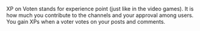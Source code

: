 XP on Voten stands for experience point \(just like in the video games\). It is how much you contribute to the channels and your approval among users. You gain XPs when a voter votes on your posts and comments. 

